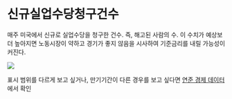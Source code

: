 
# 신규실업수당청구건수

매주 미국에서 신규로 실업수당을 청구한 건수. 즉, 해고된 사람의 수. 이 수치가 예상보더 높아지면 노동시장이 약하고 경기가 좋지 않음을 시사하여 기준금리를 내릴 가능성이 커진다.

![](https://fred.stlouisfed.org/graph/fredgraph.png?g=1qt7Q)

표시 범위를 다르게 보고 싶거나, 만기기간이 다른 경우를 보고 싶다면 [연준 경제 데이터](https://fred.stlouisfed.org/series/ICSA) 에서 확인

